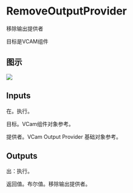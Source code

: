 # RemoveOutputProvider

移除输出提供者

目标是VCAM组件

## 图示

![]($-20221218-21291714.png)

## Inputs

在。执行。

目标。VCam组件对象参考。

提供者。VCam Output Provider 基础对象参考。  

## Outputs

出：执行。

返回值。布尔值。移除输出提供者。
